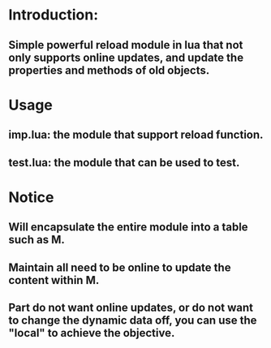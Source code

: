 # Introduction:
## Simple powerful reload module in lua that not only supports online updates, and update the properties and methods of old objects.

# Usage
## imp.lua: the module that support reload function.
## test.lua: the module that can be used to test.

# Notice
## Will encapsulate the entire module into a table such as M.
## Maintain all need to be online to update the content within M.
## Part do not want online updates, or do not want to change the dynamic data off, you can use the "local" to achieve the objective.

